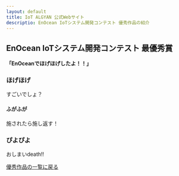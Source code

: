 ```yaml
---
layout: default
title: IoT ALGYAN 公式Webサイト
descriptio: EnOcean IoTシステム開発コンテスト 優秀作品の紹介
---
```


<style>
  .btn {
    display: none;
  }
</style>

## EnOcean IoTシステム開発コンテスト 最優秀賞

**「EnOceanでほげほげしたよ！！」**

### ほげほげ

すごいでしょ？

#### ふがふが

施されたら施し返す！

### ぴよぴよ

おしまいdeath!!


[優秀作品の一覧に戻る](index)

